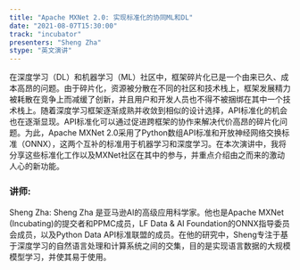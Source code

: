 ```yaml
---
title: "Apache MXNet 2.0: 实现标准化的协同ML和DL"
date: "2021-08-07T15:30:00" 
track: "incubator"
presenters: "Sheng Zha"
stype: "英文演讲"
---
```

在深度学习（DL）和机器学习（ML）社区中，框架碎片化已是一个由来已久、成本高昂的问题。由于碎片化，资源被分散在不同的社区和技术栈上，框架发展精力被耗散在竞争上而减缓了创新，并且用户和开发人员也不得不被捆绑在其中一个技术栈上。随着深度学习框架逐渐成熟并收敛到相似的设计选择，API标准化的机会也在逐渐显现。API标准化可以通过促进跨框架的协作来解决代价高昂的碎片化问题。为此，Apache
MXNet 2.0采用了Python数组API标准和开放神经网络交换标准（ONNX），这两个互补的标准用于机器学习和深度学习。在本次演讲中，我将分享这些标准化工作以及MXNet社区在其中的参与，并重点介绍由之而来的激动人心的新功能。
 ### 讲师: 
 Sheng Zha: Sheng Zha 是亚马逊AI的高级应用科学家。他也是Apache MXNet (Incubating)的提交者和PPMC成员，LF Data & AI Foundation的ONNX指导委员会成员，以及Python Data API标准联盟的成员。在他的研究中，Sheng专注于基于深度学习的自然语言处理和计算系统之间的交集，目的是实现语言数据的大规模模型学习，并使其易于使用。